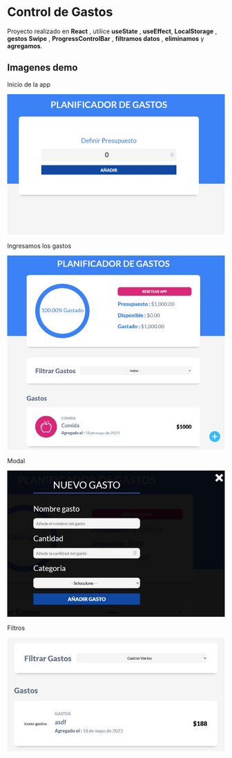
# Control de Gastos

Proyecto realizado en **React** , utilice **useState** , **useEffect**, **LocalStorage** , **gestos Swipe** , **ProgressControlBar** , **filtramos datos** , **eliminamos** y **agregamos**.


## Imagenes demo

Inicio de la app

![screenshot](https://raw.githubusercontent.com/eapepe0/Control-Gastos/main/screenshoot0.jpg)

Ingresamos los gastos 

![screenshot](https://raw.githubusercontent.com/eapepe0/Control-Gastos/main/screenshot1.jpg)

Modal

![screenshot](https://raw.githubusercontent.com/eapepe0/Control-Gastos/main/screenshot2.jpg)

Filtros

![screenshot](https://raw.githubusercontent.com/eapepe0/Control-Gastos/main/screenshot3.jpg)